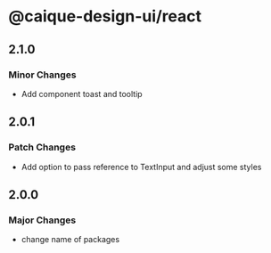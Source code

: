 # @caique-design-ui/react

## 2.1.0

### Minor Changes

- Add component toast and tooltip

## 2.0.1

### Patch Changes

- Add option to pass reference to TextInput and adjust some styles

## 2.0.0

### Major Changes

- change name of packages
